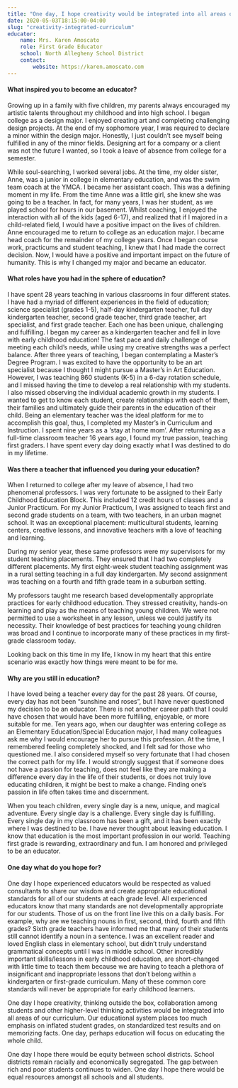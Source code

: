 ```yaml
---
title: "One day, I hope creativity would be integrated into all areas of our curriculum"
date: 2020-05-03T18:15:00-04:00
slug: "creativity-integrated-curriculum"
educator:
    name: Mrs. Karen Amoscato
    role: First Grade Educator
    school: North Allegheny School District
    contact:
        website: https://karen.amoscato.com
---
```


#### What inspired you to become an educator?

Growing up in a family with five children, my parents always encouraged my artistic talents throughout my childhood and into high school. I began college as a design major. I enjoyed creating art and completing challenging design projects. At the end of my sophomore year, I was required to declare a minor within the design major. Honestly, I just couldn’t see myself being fulfilled in any of the minor fields.  Designing art for a company or a client was not the future I wanted, so I took a leave of absence from college for a semester.

While soul-searching, I worked several jobs. At the time, my older sister, Anne, was a junior in college in elementary education, and was the swim team coach at the YMCA. I became her assistant coach. This was a defining moment in my life. From the time Anne was a little girl, she knew she was going to be a teacher. In fact, for many years, I was her student, as we played school for hours in our basement. Whilst coaching, I enjoyed the interaction with all of the kids (aged 6-17), and realized that if I majored in a child-related field, I would have a positive impact on the lives of children. Anne encouraged me to return to college as an education major. I became head coach for the remainder of my college years. Once I began course work, practicums and student teaching, I knew that I had made the correct decision. Now, I would have a positive and important impact on the future of humanity. This is why I changed my major and became an educator.

#### What roles have you had in the sphere of education?

I have spent 28 years teaching in various classrooms in four different states. I have had a myriad of different experiences in the field of education; science specialist (grades 1-5), half-day kindergarten teacher, full day kindergarten teacher, second grade teacher, third grade teacher, art specialist, and first grade teacher. Each one has been unique, challenging and fulfilling. I began my career as a kindergarten teacher and fell in love with early childhood education! The fast pace and daily challenge of meeting each child’s needs, while using my creative strengths was a perfect balance. After three years of teaching, I began contemplating a Master’s Degree Program. I was excited to have the opportunity to be an art specialist because I thought I might pursue a Master’s in Art Education. However, I was teaching 860 students (K-5) in a 6-day rotation schedule, and I missed having the time to develop a real relationship with my students. I also missed observing the individual academic growth in my students. I wanted to get to know each student, create relationships with each of them, their families and ultimately guide their parents in the education of their child. Being an elementary teacher was the ideal platform for me to accomplish this goal, thus, I completed my Master’s in Curriculum and Instruction. I spent nine years as a ‘stay at home mom’.  After returning as a full-time classroom teacher 16 years ago, I found my true passion, teaching first graders. I have spent every day doing exactly what I was destined to do in my lifetime.

#### Was there a teacher that influenced you during your education?

When I returned to college after my leave of absence, I had two phenomenal professors. I was very fortunate to be assigned to their Early Childhood Education Block. This included 12 credit hours of classes and a Junior Practicum. For my Junior Practicum, I was assigned to teach first and second grade students on a team, with two teachers, in an urban magnet school. It was an exceptional placement: multicultural students, learning centers, creative lessons, and innovative teachers with a love of teaching and learning.

During my senior year, these same professors were my supervisors for my student teaching placements. They ensured that I had two completely different placements. My first eight-week student teaching assignment was in a rural setting teaching in a full day kindergarten. My second assignment was teaching on a fourth and fifth grade team in a suburban setting.

My professors taught me research based developmentally appropriate practices for early childhood education. They stressed creativity, hands-on learning and play as the means of teaching young children. We were not permitted to use a worksheet in any lesson, unless we could justify its necessity. Their knowledge of best practices for teaching young children was broad and I continue to incorporate many of these practices in my first-grade classroom today.

Looking back on this time in my life, I know in my heart that this entire scenario was exactly how things were meant to be for me.

#### Why are you still in education?

I have loved being a teacher every day for the past 28 years. Of course, every day has not been “sunshine and roses”, but I have never questioned my decision to be an educator. There is not another career path that I could have chosen that would have been more fulfilling, enjoyable, or more suitable for me.  Ten years ago, when our daughter was entering college as an Elementary Education/Special Education major, I had many colleagues ask me why I would encourage her to pursue this profession. At the time, I remembered feeling completely shocked, and I felt sad for those who questioned me. I also considered myself so very fortunate that I had chosen the correct path for my life. I would strongly suggest that if someone does not have a passion for teaching, does not feel like they are making a difference every day in the life of their students, or does not truly love educating children, it might be best to make a change. Finding one’s passion in life often takes time and discernment.

When you teach children, every single day is a new, unique, and magical adventure. Every single day is a challenge. Every single day is fulfilling. Every single day in my classroom has been a gift, and it has been exactly where I was destined to be. I have never thought about leaving education. I know that education is the most important profession in our world. Teaching first grade is rewarding, extraordinary and fun. I am honored and privileged to be an educator.

#### One day what do you hope for?

One day I hope experienced educators would be respected as valued consultants to share our wisdom and create appropriate educational standards for all of our students at each grade level.  All experienced educators know that many standards are not developmentally appropriate for our students. Those of us on the front line live this on a daily basis. For example, why are we teaching nouns in first, second, third, fourth and fifth grades? Sixth grade teachers have informed me that many of their students still cannot identify a noun in a sentence. I was an excellent reader and loved English class in elementary school, but didn’t truly understand grammatical concepts until I was in middle school. Other incredibly important skills/lessons in early childhood education, are short-changed with little time to teach them because we are having to teach a plethora of insignificant and inappropriate lessons that don’t belong within a kindergarten or first-grade curriculum. Many of these common core standards will never be appropriate for early childhood learners.

One day I hope creativity, thinking outside the box, collaboration among students and other higher-level thinking activities would be integrated into all areas of our curriculum. Our educational system places too much emphasis on inflated student grades, on standardized test results and on memorizing facts. One day, perhaps education will focus on educating the whole child.

One day I hope there would be equity between school districts. School districts remain racially and economically segregated. The gap between rich and poor students continues to widen. One day I hope there would be equal resources amongst all schools and all students.
